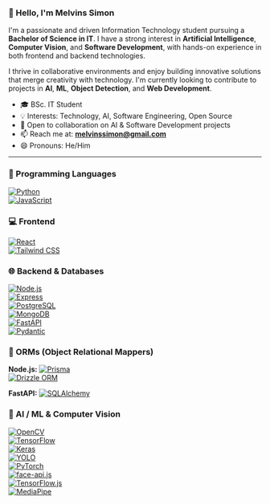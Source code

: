 ### 👋 Hello, I'm Melvins Simon

I'm a passionate and driven Information Technology student pursuing a **Bachelor of Science in IT**. I have a strong interest in **Artificial Intelligence**, **Computer Vision**, and **Software Development**, with hands-on experience in both frontend and backend technologies.

I thrive in collaborative environments and enjoy building innovative solutions that merge creativity with technology. I'm currently looking to contribute to projects in **AI**, **ML**, **Object Detection**, and **Web Development**.

- 🎓 BSc. IT Student  
- 💡 Interests: Technology, AI, Software Engineering, Open Source  
- 🤝 Open to collaboration on AI & Software Development projects  
- 📫 Reach me at: **melvinssimon@gmail.com**  
- 😄 Pronouns: He/Him

---

### 🧠 Programming Languages

[![Python](https://img.shields.io/badge/Python-3776AB?style=for-the-badge&logo=python&logoColor=white)](https://www.python.org/)  
[![JavaScript](https://img.shields.io/badge/JavaScript-F7DF1E?style=for-the-badge&logo=javascript&logoColor=black)](https://developer.mozilla.org/en-US/docs/Web/JavaScript)

### 💻 Frontend

[![React](https://img.shields.io/badge/React-61DAFB?style=for-the-badge&logo=react&logoColor=black)](https://react.dev/)  
[![Tailwind CSS](https://img.shields.io/badge/Tailwind_CSS-38B2AC?style=for-the-badge&logo=tailwind-css&logoColor=white)](https://tailwindcss.com/)

### 🌐 Backend & Databases

[![Node.js](https://img.shields.io/badge/Node.js-339933?style=for-the-badge&logo=node.js&logoColor=white)](https://nodejs.org/)  
[![Express](https://img.shields.io/badge/Express-000000?style=for-the-badge&logo=express&logoColor=white)](https://expressjs.com/)  
[![PostgreSQL](https://img.shields.io/badge/PostgreSQL-336791?style=for-the-badge&logo=postgresql&logoColor=white)](https://www.postgresql.org/)  
[![MongoDB](https://img.shields.io/badge/MongoDB-47A248?style=for-the-badge&logo=mongodb&logoColor=white)](https://www.mongodb.com/)  
[![FastAPI](https://img.shields.io/badge/FastAPI-009688?style=for-the-badge&logo=fastapi&logoColor=white)](https://fastapi.tiangolo.com/)  
[![Pydantic](https://img.shields.io/badge/Pydantic-0A0A0A?style=for-the-badge&logo=python&logoColor=white)](https://docs.pydantic.dev/)  

### 🧩 ORMs (Object Relational Mappers)

**Node.js:**
[![Prisma](https://img.shields.io/badge/Prisma-2D3748?style=for-the-badge&logo=prisma&logoColor=white)](https://www.prisma.io/)  
[![Drizzle ORM](https://img.shields.io/badge/Drizzle%20ORM-000000?style=for-the-badge&logo=data&logoColor=white)](https://orm.drizzle.team/)

**FastAPI:**
[![SQLAlchemy](https://img.shields.io/badge/SQLAlchemy-FF1717?style=for-the-badge&logo=python&logoColor=white)](https://www.sqlalchemy.org/)


### 🧠 AI / ML & Computer Vision

[![OpenCV](https://img.shields.io/badge/OpenCV-5C3EE8?style=for-the-badge&logo=opencv&logoColor=white)](https://opencv.org/)  
[![TensorFlow](https://img.shields.io/badge/TensorFlow-FF6F00?style=for-the-badge&logo=tensorflow&logoColor=white)](https://www.tensorflow.org/)  
[![Keras](https://img.shields.io/badge/Keras-D00000?style=for-the-badge&logo=keras&logoColor=white)](https://keras.io/)  
[![YOLO](https://img.shields.io/badge/YOLO-00FFFF?style=for-the-badge&logo=yolo&logoColor=black)](https://github.com/ultralytics/yolov5)  
[![PyTorch](https://img.shields.io/badge/PyTorch-EE4C2C?style=for-the-badge&logo=pytorch&logoColor=white)](https://pytorch.org/)  
[![face-api.js](https://img.shields.io/badge/face--api.js-00599C?style=for-the-badge&logo=javascript&logoColor=white)](https://github.com/justadudewhohacks/face-api.js)  
[![TensorFlow.js](https://img.shields.io/badge/TensorFlow.js-FF6F00?style=for-the-badge&logo=tensorflow&logoColor=white)](https://www.tensorflow.org/js)  
[![MediaPipe](https://img.shields.io/badge/MediaPipe-FF6F00?style=for-the-badge&logo=mediapipe&logoColor=white)](https://mediapipe.dev/)
